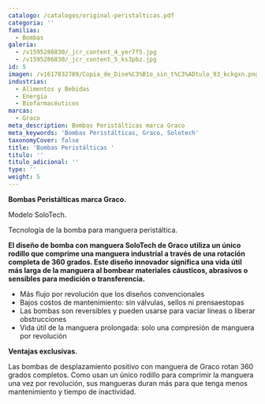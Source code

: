 ```yaml
---
catalogo: /catalogos/original-peristalticas.pdf
categoria: ''
familias:
  - Bombas
galeria:
  - /v1595286830/_jcr_content_4_yer7f5.jpg
  - /v1595286830/_jcr_content_5_ks3pbz.jpg
id: 5
imagen: /v1617832789/Copia_de_Dise%C3%B1o_sin_t%C3%ADtulo_93_kckgxn.png
industrias:
  - Alimentos y Bebidas
  - Energía
  - Biofarmacéuticos
marcas:
  - Graco
meta_description: Bombas Peristálticas marca Graco
meta_keywords: 'Bombas Peristálticas, Graco, Solotech'
taxonomyCover: false
title: 'Bombas Peristálticas '
titulo: ''
titulo_adicional: ''
type: ''
weight: 5
---
```




**Bombas Peristálticas marca Graco.**

Modelo SoloTech.

Tecnología de la bomba para manguera peristáltica.

**El diseño de bomba con manguera SoloTech de Graco utiliza un único rodillo que comprime una manguera industrial a través de una rotación completa de 360 grados. Este diseño innovador significa una vida útil más larga de la manguera al bombear materiales cáusticos, abrasivos o sensibles para medición o transferencia.**

* Más flujo por revolución que los diseños convencionales
* Bajos costos de mantenimiento: sin válvulas, sellos ni prensaestopas
* Las bombas son reversibles y pueden usarse para vaciar líneas o liberar obstrucciones
* Vida útil de la manguera prolongada: solo una compresión de manguera por revolución

**Ventajas exclusivas.**

Las bombas de desplazamiento positivo con manguera de Graco rotan 360 grados completos. Como usan un único rodillo para comprimir la manguera una vez por revolución, sus mangueras duran más para que tenga menos mantenimiento y tiempo de inactividad.

